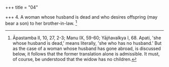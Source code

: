 +++
title = "04"

+++
4. A woman whose husband is dead and who desires offspring (may bear a son) to her brother-in-law. [^4] 


[^4]:  Āpastamba II, 10, 27, 2-3; Manu IX, 59-60; Yājñavalkya I, 68. Apati, 'she whose husband is dead,' means literally, 'she who has no husband.' But as the case of a woman whose husband has gone abroad, is discussed below, it follows that the former translation alone is admissible. It must, of course, be understood that the widow has no children.

